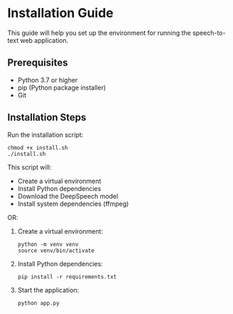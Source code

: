 # Installation Guide

This guide will help you set up the environment for running the speech-to-text web application.

## Prerequisites

- Python 3.7 or higher
- pip (Python package installer)
- Git

## Installation Steps

Run the installation script:
   ```
   chmod +x install.sh
   ./install.sh
   ```

   This script will:
   - Create a virtual environment
   - Install Python dependencies
   - Download the DeepSpeech model
   - Install system dependencies (ffmpeg)

OR:

1. Create a virtual environment:
   ```
   python -m venv venv
   source venv/bin/activate
   ```

2. Install Python dependencies:
   ```
   pip install -r requirements.txt
   ```

3. Start the application:
   ```
   python app.py
   ```
